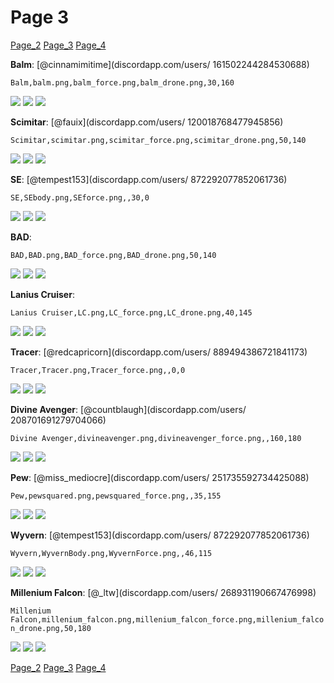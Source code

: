 # Page 3
[Page_2](./Page_2.md)
[Page_3](./Page_3.md)
[Page_4](./Page_4.md)

**Balm**: [@cinnamimitime](discordapp.com/users/ 161502244284530688)

`Balm,balm.png,balm_force.png,balm_drone.png,30,160`

![](https://github.com/areon546/NovaDriftCustomSkinRepository/raw/main/custom_skins/balm.png)
![](https://github.com/areon546/NovaDriftCustomSkinRepository/raw/main/custom_skins/balm_force.png)
![](https://github.com/areon546/NovaDriftCustomSkinRepository/raw/main/custom_skins/balm_drone.png)


**Scimitar**: [@fauix](discordapp.com/users/ 120018768477945856)

`Scimitar,scimitar.png,scimitar_force.png,scimitar_drone.png,50,140`

![](https://github.com/areon546/NovaDriftCustomSkinRepository/raw/main/custom_skins/scimitar.png)
![](https://github.com/areon546/NovaDriftCustomSkinRepository/raw/main/custom_skins/scimitar_force.png)
![](https://github.com/areon546/NovaDriftCustomSkinRepository/raw/main/custom_skins/scimitar_drone.png)


**SE**: [@tempest153](discordapp.com/users/ 872292077852061736)

`SE,SEbody.png,SEforce.png,,30,0`

![](https://github.com/areon546/NovaDriftCustomSkinRepository/raw/main/custom_skins/SEbody.png)
![](https://github.com/areon546/NovaDriftCustomSkinRepository/raw/main/custom_skins/SEforce.png)
![](https://github.com/areon546/NovaDriftCustomSkinRepository/raw/main/custom_skins/)


**BAD**: 

`BAD,BAD.png,BAD_force.png,BAD_drone.png,50,140`

![](https://github.com/areon546/NovaDriftCustomSkinRepository/raw/main/custom_skins/BAD.png)
![](https://github.com/areon546/NovaDriftCustomSkinRepository/raw/main/custom_skins/BAD_force.png)
![](https://github.com/areon546/NovaDriftCustomSkinRepository/raw/main/custom_skins/BAD_drone.png)


**Lanius Cruiser**: 

`Lanius Cruiser,LC.png,LC_force.png,LC_drone.png,40,145`

![](https://github.com/areon546/NovaDriftCustomSkinRepository/raw/main/custom_skins/LC.png)
![](https://github.com/areon546/NovaDriftCustomSkinRepository/raw/main/custom_skins/LC_force.png)
![](https://github.com/areon546/NovaDriftCustomSkinRepository/raw/main/custom_skins/LC_drone.png)


**Tracer**: [@redcapricorn](discordapp.com/users/ 889494386721841173)

`Tracer,Tracer.png,Tracer_force.png,,0,0`

![](https://github.com/areon546/NovaDriftCustomSkinRepository/raw/main/custom_skins/Tracer.png)
![](https://github.com/areon546/NovaDriftCustomSkinRepository/raw/main/custom_skins/Tracer_force.png)
![](https://github.com/areon546/NovaDriftCustomSkinRepository/raw/main/custom_skins/)


**Divine Avenger**: [@countblaugh](discordapp.com/users/ 208701691279704066)

`Divine Avenger,divineavenger.png,divineavenger_force.png,,160,180`

![](https://github.com/areon546/NovaDriftCustomSkinRepository/raw/main/custom_skins/divineavenger.png)
![](https://github.com/areon546/NovaDriftCustomSkinRepository/raw/main/custom_skins/divineavenger_force.png)
![](https://github.com/areon546/NovaDriftCustomSkinRepository/raw/main/custom_skins/)


**Pew**: [@miss_mediocre](discordapp.com/users/ 251735592734425088)

`Pew,pewsquared.png,pewsquared_force.png,,35,155`

![](https://github.com/areon546/NovaDriftCustomSkinRepository/raw/main/custom_skins/pewsquared.png)
![](https://github.com/areon546/NovaDriftCustomSkinRepository/raw/main/custom_skins/pewsquared_force.png)
![](https://github.com/areon546/NovaDriftCustomSkinRepository/raw/main/custom_skins/)


**Wyvern**: [@tempest153](discordapp.com/users/ 872292077852061736)

`Wyvern,WyvernBody.png,WyvernForce.png,,46,115`

![](https://github.com/areon546/NovaDriftCustomSkinRepository/raw/main/custom_skins/WyvernBody.png)
![](https://github.com/areon546/NovaDriftCustomSkinRepository/raw/main/custom_skins/WyvernForce.png)
![](https://github.com/areon546/NovaDriftCustomSkinRepository/raw/main/custom_skins/)


**Millenium Falcon**: [@_ltw](discordapp.com/users/ 268931190667476998)

`Millenium Falcon,millenium_falcon.png,millenium_falcon_force.png,millenium_falcon_drone.png,50,180`

![](https://github.com/areon546/NovaDriftCustomSkinRepository/raw/main/custom_skins/millenium_falcon.png)
![](https://github.com/areon546/NovaDriftCustomSkinRepository/raw/main/custom_skins/millenium_falcon_force.png)
![](https://github.com/areon546/NovaDriftCustomSkinRepository/raw/main/custom_skins/millenium_falcon_drone.png)

[Page_2](./Page_2.md)
[Page_3](./Page_3.md)
[Page_4](./Page_4.md)
